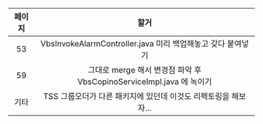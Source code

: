 
| 페이지 |                          할거                           |
| :-: | :---------------------------------------------------: |
| 53  |    VbsInvokeAlarmController.java 미리 백업해놓고 갖다 붙여넣기     |
| 59  | 그대로 merge 해서 변경점 파악 후 VbsCopinoServiceImpl.java 에 녹이기 |
| 기타  |        TSS 그룹오더가 다른 패키지에 있던데 이것도 리펙토링을 해보자...         |


